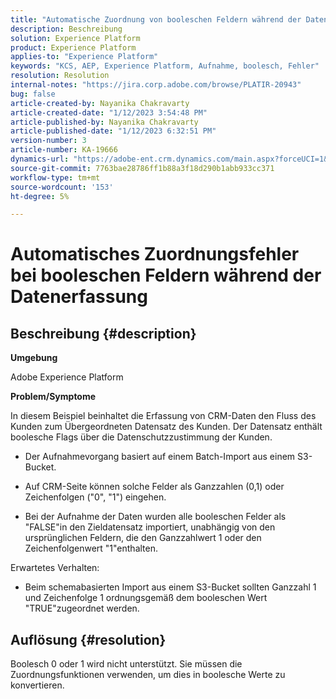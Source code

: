 ```yaml
---
title: "Automatische Zuordnung von booleschen Feldern während der Datenerfassung fehlgeschlagen"
description: Beschreibung
solution: Experience Platform
product: Experience Platform
applies-to: "Experience Platform"
keywords: "KCS, AEP, Experience Platform, Aufnahme, boolesch, Fehler"
resolution: Resolution
internal-notes: "https://jira.corp.adobe.com/browse/PLATIR-20943"
bug: false
article-created-by: Nayanika Chakravarty
article-created-date: "1/12/2023 3:54:48 PM"
article-published-by: Nayanika Chakravarty
article-published-date: "1/12/2023 6:32:51 PM"
version-number: 3
article-number: KA-19666
dynamics-url: "https://adobe-ent.crm.dynamics.com/main.aspx?forceUCI=1&pagetype=entityrecord&etn=knowledgearticle&id=ce8ba86c-9192-ed11-aad1-6045bd006c82"
source-git-commit: 7763bae28786ff1b88a3f18d290b1abb933cc371
workflow-type: tm+mt
source-wordcount: '153'
ht-degree: 5%

---
```


# Automatisches Zuordnungsfehler bei booleschen Feldern während der Datenerfassung

## Beschreibung {#description}


<b>Umgebung</b>

Adobe Experience Platform

<b>Problem/Symptome</b>

In diesem Beispiel beinhaltet die Erfassung von CRM-Daten den Fluss des Kunden zum Übergeordneten Datensatz des Kunden. Der Datensatz enthält boolesche Flags über die Datenschutzzustimmung der Kunden.

- Der Aufnahmevorgang basiert auf einem Batch-Import aus einem S3-Bucket.

- Auf CRM-Seite können solche Felder als Ganzzahlen (0,1) oder Zeichenfolgen (&quot;0&quot;, &quot;1&quot;) eingehen.

- Bei der Aufnahme der Daten wurden alle booleschen Felder als &quot;FALSE&quot;in den Zieldatensatz importiert, unabhängig von den ursprünglichen Feldern, die den Ganzzahlwert 1 oder den Zeichenfolgenwert &quot;1&quot;enthalten.

Erwartetes Verhalten:

- Beim schemabasierten Import aus einem S3-Bucket sollten Ganzzahl 1 und Zeichenfolge 1 ordnungsgemäß dem booleschen Wert &quot;TRUE&quot;zugeordnet werden.




## Auflösung {#resolution}


Boolesch 0 oder 1 wird nicht unterstützt. Sie müssen die Zuordnungsfunktionen verwenden, um dies in boolesche Werte zu konvertieren.
